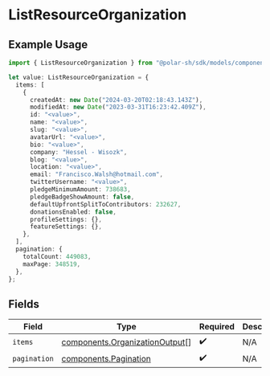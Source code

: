 # ListResourceOrganization

## Example Usage

```typescript
import { ListResourceOrganization } from "@polar-sh/sdk/models/components";

let value: ListResourceOrganization = {
  items: [
    {
      createdAt: new Date("2024-03-20T02:18:43.143Z"),
      modifiedAt: new Date("2023-03-31T16:23:42.409Z"),
      id: "<value>",
      name: "<value>",
      slug: "<value>",
      avatarUrl: "<value>",
      bio: "<value>",
      company: "Hessel - Wisozk",
      blog: "<value>",
      location: "<value>",
      email: "Francisco.Walsh@hotmail.com",
      twitterUsername: "<value>",
      pledgeMinimumAmount: 738683,
      pledgeBadgeShowAmount: false,
      defaultUpfrontSplitToContributors: 232627,
      donationsEnabled: false,
      profileSettings: {},
      featureSettings: {},
    },
  ],
  pagination: {
    totalCount: 449083,
    maxPage: 348519,
  },
};
```

## Fields

| Field                                                                            | Type                                                                             | Required                                                                         | Description                                                                      |
| -------------------------------------------------------------------------------- | -------------------------------------------------------------------------------- | -------------------------------------------------------------------------------- | -------------------------------------------------------------------------------- |
| `items`                                                                          | [components.OrganizationOutput](../../models/components/organizationoutput.md)[] | :heavy_check_mark:                                                               | N/A                                                                              |
| `pagination`                                                                     | [components.Pagination](../../models/components/pagination.md)                   | :heavy_check_mark:                                                               | N/A                                                                              |